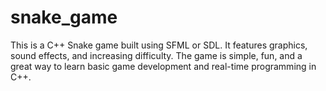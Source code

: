 # snake_game
This is a C++ Snake game built using SFML or SDL. It features graphics, sound effects, and increasing difficulty. The game is simple, fun, and a great way to learn basic game development and real-time programming in C++.

